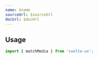 ```yaml
---
name: $name
sourceUrl: $sourceUrl
docUrl: $docUrl
---
```


<script lang="ts">
	import Preview from '$lib/components/Preview.svelte';

	import matchMedia from '$lib/stores/matchMedia';
</script>

## Usage

```js
import { matchMedia } from 'svelte-ux';
```
